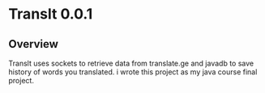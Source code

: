 # Translt 0.0.1

## Overview
Translt uses sockets to retrieve data from translate.ge and 
javadb to save history of words you translated. 
i wrote this project as my java course final project.